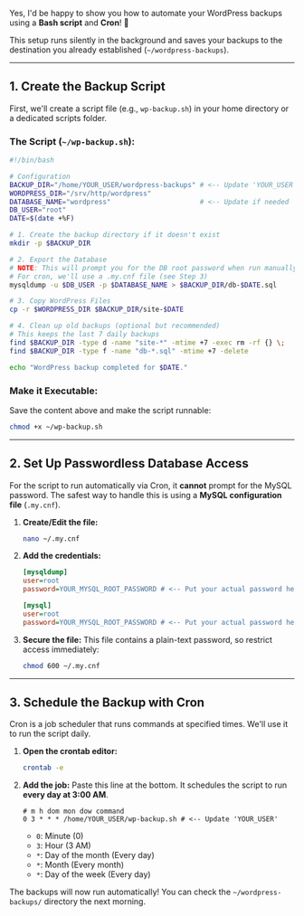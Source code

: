 Yes, I'd be happy to show you how to automate your WordPress backups using a **Bash script** and **Cron**\! 🤖

This setup runs silently in the background and saves your backups to the destination you already established (`~/wordpress-backups`).

-----

## 1\. Create the Backup Script

First, we'll create a script file (e.g., `wp-backup.sh`) in your home directory or a dedicated scripts folder.

### **The Script (`~/wp-backup.sh`):**

```bash
#!/bin/bash

# Configuration
BACKUP_DIR="/home/YOUR_USER/wordpress-backups" # <-- Update 'YOUR_USER'
WORDPRESS_DIR="/srv/http/wordpress"
DATABASE_NAME="wordpress"                      # <-- Update if needed
DB_USER="root"
DATE=$(date +%F)

# 1. Create the backup directory if it doesn't exist
mkdir -p $BACKUP_DIR

# 2. Export the Database
# NOTE: This will prompt you for the DB root password when run manually.
# For cron, we'll use a .my.cnf file (see Step 3)
mysqldump -u $DB_USER -p $DATABASE_NAME > $BACKUP_DIR/db-$DATE.sql

# 3. Copy WordPress Files
cp -r $WORDPRESS_DIR $BACKUP_DIR/site-$DATE

# 4. Clean up old backups (optional but recommended)
# This keeps the last 7 daily backups
find $BACKUP_DIR -type d -name "site-*" -mtime +7 -exec rm -rf {} \;
find $BACKUP_DIR -type f -name "db-*.sql" -mtime +7 -delete

echo "WordPress backup completed for $DATE."
```

### **Make it Executable:**

Save the content above and make the script runnable:

```bash
chmod +x ~/wp-backup.sh
```

-----

## 2\. Set Up Passwordless Database Access

For the script to run automatically via Cron, it **cannot** prompt for the MySQL password. The safest way to handle this is using a **MySQL configuration file** (`.my.cnf`).

1.  **Create/Edit the file:**

    ```bash
    nano ~/.my.cnf
    ```

2.  **Add the credentials:**

    ```ini
    [mysqldump]
    user=root
    password=YOUR_MYSQL_ROOT_PASSWORD # <-- Put your actual password here!

    [mysql]
    user=root
    password=YOUR_MYSQL_ROOT_PASSWORD # <-- Put your actual password here!
    ```

3.  **Secure the file:** This file contains a plain-text password, so restrict access immediately:

    ```bash
    chmod 600 ~/.my.cnf
    ```

-----

## 3\. Schedule the Backup with Cron

Cron is a job scheduler that runs commands at specified times. We'll use it to run the script daily.

1.  **Open the crontab editor:**

    ```bash
    crontab -e
    ```

2.  **Add the job:** Paste this line at the bottom. It schedules the script to run **every day at 3:00 AM**.

    ```cron
    # m h dom mon dow command
    0 3 * * * /home/YOUR_USER/wp-backup.sh # <-- Update 'YOUR_USER'
    ```

      * `0`: Minute (0)
      * `3`: Hour (3 AM)
      * `*`: Day of the month (Every day)
      * `*`: Month (Every month)
      * `*`: Day of the week (Every day)

The backups will now run automatically\! You can check the `~/wordpress-backups/` directory the next morning.